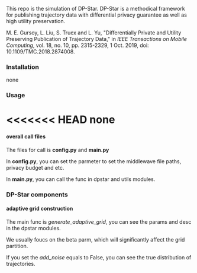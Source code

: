 This repo is the simulation of DP-Star. DP-Star is a methodical framework for publishing trajectory data with differential privacy guarantee as well as high utility preservation.

M. E. Gursoy, L. Liu, S. Truex and L. Yu, "Differentially Private and Utility Preserving Publication of Trajectory Data," in *IEEE Transactions on Mobile Computing*, vol. 18, no. 10, pp. 2315-2329, 1 Oct. 2019, doi: 10.1109/TMC.2018.2874008.

### Installation

none

### Usage

<<<<<<< HEAD
none
=======
#### overall call files

The files for call is **config.py** and **main.py**

In **config.py**, you can set the parmeter to set the middlewave file paths, privacy budget and etc.

In **main.py**, you can call the func in dpstar and utils modules.

### DP-Star components

#### adaptive grid construction

The main func is *generate_adaptive_grid*, you can see the params and desc in the dpstar modules.

We usually foucs on the beta parm, which will significantly affect the grid partition.

If you set the *add_noise* equals to False, you can see the true distribution of trajectories.

